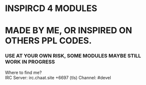# INSPIRCD 4 MODULES #
# MADE BY ME, OR INSPIRED ON OTHERS PPL CODES. #
### USE AT YOUR OWN RISK, SOME MODULES MAYBE STILL WORK IN PROGRESS ###
Where to find me?<br>
IRC Server: irc.chaat.site +6697 (tls)
Channel: #devel
